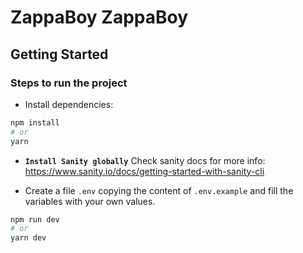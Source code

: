 # ZappaBoy ZappaBoy

## Getting Started

### Steps to run the project

- Install dependencies:

```bash
npm install
# or
yarn
```

- **`Install Sanity globally`**
  Check sanity docs for more info: https://www.sanity.io/docs/getting-started-with-sanity-cli

- Create a file `.env` copying the content of `.env.example` and fill the variables with your own values.

```bash
npm run dev
# or
yarn dev
```